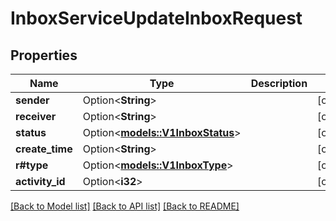 # InboxServiceUpdateInboxRequest

## Properties

Name | Type | Description | Notes
------------ | ------------- | ------------- | -------------
**sender** | Option<**String**> |  | [optional]
**receiver** | Option<**String**> |  | [optional]
**status** | Option<[**models::V1InboxStatus**](v1InboxStatus.md)> |  | [optional]
**create_time** | Option<**String**> |  | [optional]
**r#type** | Option<[**models::V1InboxType**](v1InboxType.md)> |  | [optional]
**activity_id** | Option<**i32**> |  | [optional]

[[Back to Model list]](../README.md#documentation-for-models) [[Back to API list]](../README.md#documentation-for-api-endpoints) [[Back to README]](../README.md)


